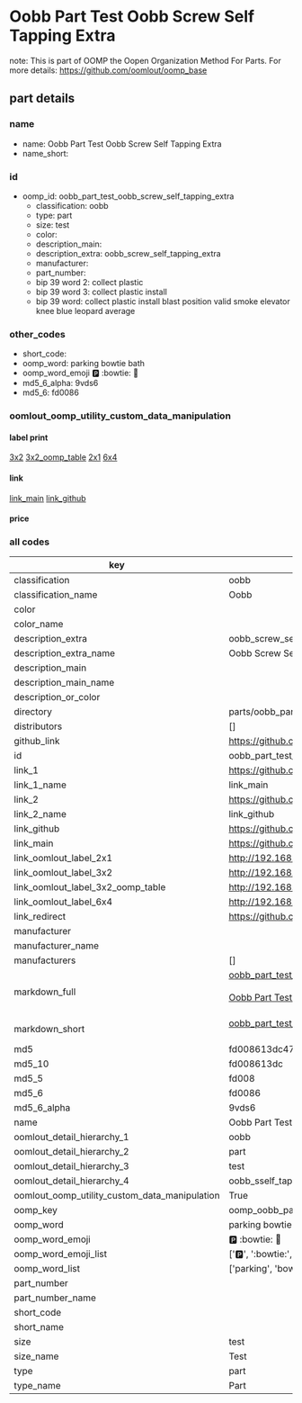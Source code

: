 # Oobb Part Test Oobb Screw Self Tapping Extra  

note: This is part of OOMP the Oopen Organization Method For Parts. For more details: https://github.com/oomlout/oomp_base

##  part details
  







### name
* name: Oobb Part Test Oobb Screw Self Tapping Extra
* name_short: 
### id
* oomp_id: oobb_part_test_oobb_screw_self_tapping_extra
  * classification: oobb
  * type: part
  * size: test
  * color: 
  * description_main: 
  * description_extra: oobb_screw_self_tapping_extra
  * manufacturer: 
  * part_number: 
  * bip 39 word 2: collect plastic
  * bip 39 word 3: collect plastic install
  * bip 39 word: collect plastic install blast position valid smoke elevator knee blue leopard average

### other_codes
* short_code: 
* oomp_word: parking bowtie bath
* oomp_word_emoji :parking: :bowtie: :bath:
* md5_6_alpha: 9vds6
* md5_6: fd0086






### oomlout_oomp_utility_custom_data_manipulation
#### label print
[3x2](http://192.168.1.245:1112/?label=oomp%209vds6)
[3x2_oomp_table](http://192.168.1.108:1112/?label=oomp%209vds6)
[2x1](http://192.168.1.242:1112/?label=oomp%209vds6)
[6x4](http://192.168.1.55:1112/?label=oomp%209vds6)    

#### link

[link_main](https://github.com/oomlout/oomlout_oomp_version_1_messy/tree/main/parts/oobb_part_test_oobb_screw_self_tapping_extra) [link_github](https://github.com/oomlout/oomlout_oomp_version_1_messy/tree/main/parts/oobb_part_test_oobb_screw_self_tapping_extra)                             

#### price







### all codes 
| key | value |  
| --- | --- |  
| classification | oobb |  
| classification_name | Oobb |  
| color |  |  
| color_name |  |  
| description_extra | oobb_screw_self_tapping_extra |  
| description_extra_name | Oobb Screw Self Tapping Extra |  
| description_main |  |  
| description_main_name |  |  
| description_or_color |   |  
| directory | parts/oobb_part_test_oobb_screw_self_tapping_extra |  
| distributors | [] |  
| github_link | https://github.com/oomlout/oomlout_oomp_part_src/tree/main/parts/oobb_part_test_oobb_screw_self_tapping_extra |  
| id | oobb_part_test_oobb_screw_self_tapping_extra |  
| link_1 | https://github.com/oomlout/oomlout_oomp_version_1_messy/tree/main/parts/oobb_part_test_oobb_screw_self_tapping_extra |  
| link_1_name | link_main |  
| link_2 | https://github.com/oomlout/oomlout_oomp_version_1_messy/tree/main/parts/oobb_part_test_oobb_screw_self_tapping_extra |  
| link_2_name | link_github |  
| link_github | https://github.com/oomlout/oomlout_oomp_version_1_messy/tree/main/parts/oobb_part_test_oobb_screw_self_tapping_extra |  
| link_main | https://github.com/oomlout/oomlout_oomp_version_1_messy/tree/main/parts/oobb_part_test_oobb_screw_self_tapping_extra |  
| link_oomlout_label_2x1 | http://192.168.1.242:1112/?label=oomp%209vds6 |  
| link_oomlout_label_3x2 | http://192.168.1.245:1112/?label=oomp%209vds6 |  
| link_oomlout_label_3x2_oomp_table | http://192.168.1.108:1112/?label=oomp%209vds6 |  
| link_oomlout_label_6x4 | http://192.168.1.55:1112/?label=oomp%209vds6 |  
| link_redirect | https://github.com/oomlout/oomlout_oomp_version_1_messy/tree/main/parts/oobb_part_test_oobb_screw_self_tapping_extra |  
| manufacturer |  |  
| manufacturer_name |  |  
| manufacturers | [] |  
| markdown_full | [oobb_part_test_oobb_screw_self_tapping_extra](none)<br>[](none)<br>[Oobb Part Test Oobb Screw Self Tapping Extra](none)<br><br> |  
| markdown_short | [oobb_part_test_oobb_screw_self_tapping_extra](none)<br><br> |  
| md5 | fd008613dc47f99bc3543176eae9816c |  
| md5_10 | fd008613dc |  
| md5_5 | fd008 |  
| md5_6 | fd0086 |  
| md5_6_alpha | 9vds6 |  
| name | Oobb Part Test Oobb Screw Self Tapping Extra |  
| oomlout_detail_hierarchy_1 | oobb |  
| oomlout_detail_hierarchy_2 | part |  
| oomlout_detail_hierarchy_3 | test |  
| oomlout_detail_hierarchy_4 | oobb_sself_tapping_extra |  
| oomlout_oomp_utility_custom_data_manipulation | True |  
| oomp_key | oomp_oobb_part_test_oobb_screw_self_tapping_extra |  
| oomp_word | parking bowtie bath |  
| oomp_word_emoji | :parking: :bowtie: :bath: |  
| oomp_word_emoji_list | [':parking:', ':bowtie:', ':bath:'] |  
| oomp_word_list | ['parking', 'bowtie', 'bath'] |  
| part_number |  |  
| part_number_name |  |  
| short_code |  |  
| short_name |  |  
| size | test |  
| size_name | Test |  
| type | part |  
| type_name | Part |  
